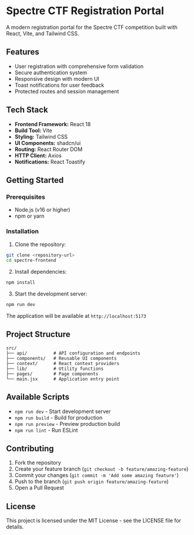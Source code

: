 # Spectre CTF Registration Portal

A modern registration portal for the Spectre CTF competition built with React, Vite, and Tailwind CSS.

## Features

- User registration with comprehensive form validation
- Secure authentication system
- Responsive design with modern UI
- Toast notifications for user feedback
- Protected routes and session management

## Tech Stack

- **Frontend Framework:** React 18
- **Build Tool:** Vite
- **Styling:** Tailwind CSS
- **UI Components:** shadcn/ui
- **Routing:** React Router DOM
- **HTTP Client:** Axios
- **Notifications:** React Toastify

## Getting Started

### Prerequisites

- Node.js (v16 or higher)
- npm or yarn

### Installation

1. Clone the repository:
```bash
git clone <repository-url>
cd spectre-frontend
```

2. Install dependencies:
```bash
npm install
```

3. Start the development server:
```bash
npm run dev
```

The application will be available at `http://localhost:5173`

## Project Structure

```
src/
├── api/          # API configuration and endpoints
├── components/   # Reusable UI components
├── context/      # React context providers
├── lib/          # Utility functions
├── pages/        # Page components
└── main.jsx      # Application entry point
```

## Available Scripts

- `npm run dev` - Start development server
- `npm run build` - Build for production
- `npm run preview` - Preview production build
- `npm run lint` - Run ESLint

## Contributing

1. Fork the repository
2. Create your feature branch (`git checkout -b feature/amazing-feature`)
3. Commit your changes (`git commit -m 'Add some amazing feature'`)
4. Push to the branch (`git push origin feature/amazing-feature`)
5. Open a Pull Request

## License

This project is licensed under the MIT License - see the LICENSE file for details.